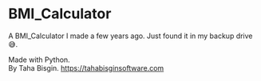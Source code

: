 # BMI_Calculator
A BMI_Calculator I made a few years ago. Just found it in my backup drive 😅.

Made with Python. <br>
By Taha Bisgin.
https://tahabisginsoftware.com

